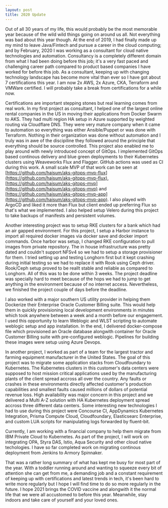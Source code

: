 ```yaml
---
layout: post
title: 2020 Update
---
```


Out of all 30 years of my life, this would probably be the most memorable year because of the wild wild things going on around us all. Not everything was bad about this year though. At the end of 2019, I had finally made up my mind to leave Java/Fintech and pursue a career in the cloud computing; and by February, 2020 I was working as a consultant for cloud native technologies and automation. Consultancy is a completely different domain from what I had been doing before this job; it's a very fast paced and challenging career path compared to product based companies I have worked for before this job. As a consultant, keeping up with changing technology landscape has become more vital than ever so I have got about 7 certifications this year. I am now 2x AWS, 2x Azure, CKA, Terraform and VMWare certified. I will probably take a break from certifications for a while now.

Certifications are important stepping stones but real learning comes from real work. In my first project as consultant, I helped one of the largest online rental companies in the US in moving their applications from Docker Swarm to AKS. They had multi region HA setup in Azure supported by weighted routing via Cloudflare DNS. They were very mature company when it came to automation so everything was either Ansible/Puppet or was done with Terraform. Nothing in their organization was done without automation and I truly was in awe of the discipiline they followed around the principle that everything should be source controlled. This project also enabled me to play around with newly introduced concept of GitOps. I implemented GitOps based continous delivery and blue green deployments to their Kubernetes clusters using Weaveworks Flux and Flagger. GitHub actions was used as CI during this work. A small scale MVP of that work can be seen at [https://github.com/haisum/aks-gitops-mvp-flux](https://github.com/haisum/aks-gitops-mvp-flux), [https://github.com/haisum/aks-gitops-mvp](https://github.com/haisum/aks-gitops-mvp) and [https://github.com/haisum/aks-gitops-mvp-app](https://github.com/haisum/aks-gitops-mvp-app). I also played with ArgoCD and liked it more than Flux but client ended up preferring Flux so that's what we implemented. I also helped setup Velero during this project to take backups of manifests and persistent volumes.

Another interesting project was to setup RKE clusters for a bank which had an air gapped environment. For this project, I setup a Harbor instance to import all required docker images via docker save and docker import commands. Once harbor was setup, I changed RKE configuration to pull images from private repository. The in house infrastructure was pretty dated and couldn't support NFSv4 so we had to setup a storage provisioner for them. I tried setting up and testing Longhorn first but it kept crashing during initial testing so we had to replace it with Rook using Ceph driver. Rook/Ceph setup proved to be reallt stable and reliable as compared to Longhorn. All of this was  to be done within 3 weeks. The project deadline was specially hard to meet because of the hops we had to jump to get anything in the environment because of no internet access. Nevertheless, we finished the project couple of days before the deadline.

I also worked with a major southern US utility provider in helping them Dockerize their Enterprise Oracle Customer Billing suite. This would help them in quickly provisioning local development environments in minutes which took anywhere between a week and a month before our engagement. I used this opportunity to learn Weblogic and WLST scripting to automate weblogic setup and app installation. In the end, I delivered docker-compose file which provisioned an Oracle database alongwith container for Oracle Customer Billing suite with pre-configured weblogic. Pipelines for building these images were setup using Azure Devops.

In another project, I worked as part of a team for the largest tractor and farming equipment manufacturer in the United States. The goal of this project was to migrate some application stacks from Cloudfoundary to Kubernetes. The Kubernetes clusters in this customer's data centers were supposed to host mission critical applications used by the manufacturing plants of the client spread accross all over the country. Any faults or crashes in these environments directly affected customer's production capabilities and smallest faults caused millions of dollars of potential revenue loss. High availability was major concern in this project and we delivered a Multi A-Z solution with HA Kubernetes deployment spread accross three different data centers. Some interesting new technologies I had to use during this project were Concourse CI, AppDynamics Kubernetes Integration, Prisma Compute Cloud, Cloudfoundary, Elasticsearc Enterprise, and custom LUA scripts for manipulating logs forwarded by fluent-bit.

Currently, I am working with a financial company to help them migrate from IBM Private Cloud to Kubernetes. As part of the project, I will work on integrating OPA, Styra DAS, Istio, Aqua Security and other cloud native techologies. I have so far completed work on migrating continous deployment from Jenkins to Armory Spinnaker.

That was a rather long summary of what has kept me busy for most part of the year. With a toddler running around and wanting to squeeze every bit of attention she can get from me, a demanding job and a constant requirement of keeping up with certifications and latest trends in tech, it's been hard to write more regularly but I hope I will find time to do so more regularly in the future. I hope 2021 brings the COVID vaccine and alongwith it the normal life that we were all accustomed to before this year. Meanwhile, stay indoors and take care of yourself and your loved ones.
